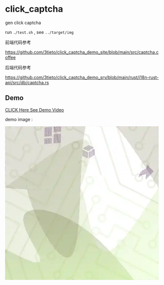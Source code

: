 # click_captcha

gen click captcha

run `./test.sh` , see `../target/img`

前端代码参考

https://github.com/3tieto/click_captcha_demo_site/blob/main/src/captcha.coffee

后端代码参考

https://github.com/3tieto/click_captcha_demo_srv/blob/main/rust/i18n-rust-api/src/db/captcha.rs

## Demo

[CLICK Here See Demo Video](https://youtu.be/Jlth4xnTyv8)

demo image :

![](https://raw.githubusercontent.com/i18n-site/rust/main/click_captcha/demo.webp)
